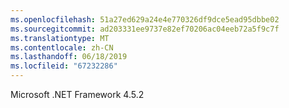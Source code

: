 ```yaml
---
ms.openlocfilehash: 51a27ed629a24e4e770326df9dce5ead95dbbe02
ms.sourcegitcommit: ad203331ee9737e82ef70206ac04eeb72a5f9c7f
ms.translationtype: MT
ms.contentlocale: zh-CN
ms.lasthandoff: 06/18/2019
ms.locfileid: "67232286"
---
```

Microsoft .NET Framework 4.5.2